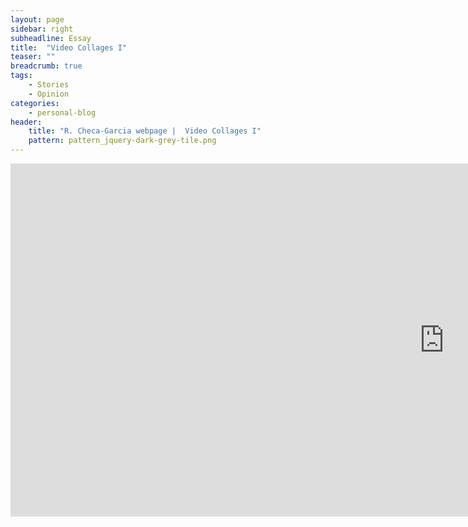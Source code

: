 ```yaml
---
layout: page
sidebar: right
subheadline: Essay
title:  "Video Collages I"
teaser: ""
breadcrumb: true
tags:
    - Stories
    - Opinion
categories:
    - personal-blog
header:
    title: "R. Checa-Garcia webpage |  Video Collages I"
    pattern: pattern_jquery-dark-grey-tile.png
---
```


<iframe width="1388" height="565" src="https://www.youtube.com/embed/KIKGb9tUczI" frameborder="0" allow="accelerometer; autoplay; encrypted-media; gyroscope; picture-in-picture" allowfullscreen></iframe>

